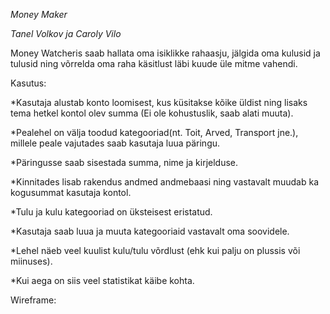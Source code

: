 *Money Maker*

*Tanel Volkov ja Caroly Vilo*

Money Watcheris saab hallata oma isiklikke rahaasju, jälgida oma kulusid ja tulusid ning võrrelda oma raha käsitlust läbi kuude üle mitme vahendi.

Kasutus:

*Kasutaja alustab konto loomisest, kus küsitakse kõike üldist ning lisaks tema hetkel kontol olev summa (Ei ole kohustuslik, saab alati muuta).

*Pealehel on välja toodud kategooriad(nt. Toit, Arved, Transport jne.), millele peale vajutades saab kasutaja luua päringu.

*Päringusse saab sisestada summa, nime ja kirjelduse.

*Kinnitades lisab rakendus andmed andmebaasi ning vastavalt muudab ka kogusummat kasutaja kontol.

*Tulu ja kulu kategooriad on üksteisest eristatud.

*Kasutaja saab luua ja muuta kategooriaid vastavalt oma soovidele.

*Lehel näeb veel kuulist kulu/tulu võrdlust (ehk kui palju on plussis või miinuses).

*Kui aega on siis veel statistikat käibe kohta.

Wireframe:
